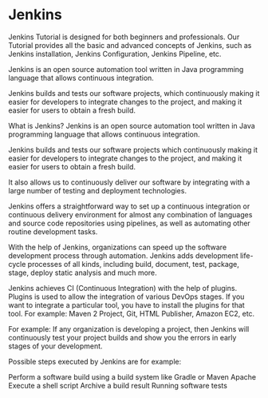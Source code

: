 # Jenkins


Jenkins Tutorial is designed for both beginners and professionals. Our Tutorial provides all the basic and advanced concepts of Jenkins, such as Jenkins installation, Jenkins Configuration, Jenkins Pipeline, etc.

Jenkins is an open source automation tool written in Java programming language that allows continuous integration.

Jenkins builds and tests our software projects, which continuously making it easier for developers to integrate changes to the project, and making it easier for users to obtain a fresh build.

What is Jenkins?
Jenkins is an open source automation tool written in Java programming language that allows continuous integration.

Jenkins builds and tests our software projects which continuously making it easier for developers to integrate changes to the project, and making it easier for users to obtain a fresh build.

It also allows us to continuously deliver our software by integrating with a large number of testing and deployment technologies.

Jenkins offers a straightforward way to set up a continuous integration or continuous delivery environment for almost any combination of languages and source code repositories using pipelines, as well as automating other routine development tasks.

With the help of Jenkins, organizations can speed up the software development process through automation. Jenkins adds development life-cycle processes of all kinds, including build, document, test, package, stage, deploy static analysis and much more.

Jenkins achieves CI (Continuous Integration) with the help of plugins. Plugins is used to allow the integration of various DevOps stages. If you want to integrate a particular tool, you have to install the plugins for that tool. For example: Maven 2 Project, Git, HTML Publisher, Amazon EC2, etc.

For example: If any organization is developing a project, then Jenkins will continuously test your project builds and show you the errors in early stages of your development.

Possible steps executed by Jenkins are for example:

Perform a software build using a build system like Gradle or Maven Apache
  Execute a shell script
  Archive a build result
  Running software tests

